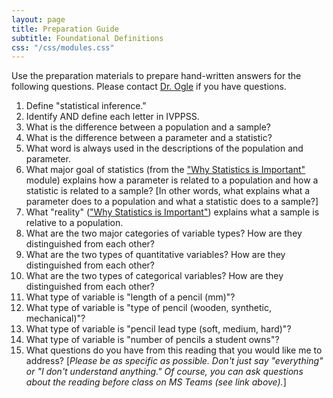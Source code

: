 ```yaml
---
layout: page
title: Preparation Guide
subtitle: Foundational Definitions
css: "/css/modules.css"
---
```


<div class="alert alert-warning">
Use the preparation materials to prepare hand-written answers for the following questions. Please contact <a href="https://teams.microsoft.com/l/channel/19%3ad26a8cc37740458aaf93fe10815c9eb1%40thread.tacv2/Questions%2520-%2520Preparation%2520Guide?groupId=1c605bf3-86b9-4b57-8b0c-1753c67bf54a&tenantId=b70d8bab-80b6-4766-b5da-fcfdabdf71c7" target="_blank">Dr. Ogle</a> if you have questions.
</div>

1. Define "statistical inference."
1. Identify AND define each letter in IVPPSS.
1. What is the difference between a population and a sample?
1. What is the difference between a parameter and a statistic?
1. What word is always used in the descriptions of the population and parameter.
1. What major goal of statistics (from the ["Why Statistics is Important"](WhyStats) module) explains how a parameter is related to a population and how a statistic is related to a sample? [In other words, what explains what a parameter does to a population and what a statistic does to a sample?]
1. What "reality" (["Why Statistics is Important"](WhyStats)) explains what a sample is relative to a population.
1. What are the two major categories of variable types? How are they distinguished from each other?
1. What are the two types of quantitative variables? How are they distinguished from each other?
1. What are the two types of categorical variables? How are they distinguished from each other?
1. What type of variable is "length of a pencil (mm)"?
1. What type of variable is "type of pencil (wooden, synthetic, mechanical)"?
1. What type of variable is "pencil lead type (soft, medium, hard)"?
1. What type of variable is "number of pencils a student owns"?
1. What questions do you have from this reading that you would like me to address? [*Please be as specific as possible. Don't just say "everything" or "I don't understand anything." Of course, you can ask questions about the reading before class on MS Teams (see link above).*]
